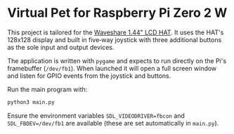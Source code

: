 # Virtual Pet for Raspberry Pi Zero 2 W

This project is tailored for the [Waveshare 1.44" LCD HAT](https://www.waveshare.com/wiki/1.44inch_LCD_HAT).
It uses the HAT's 128x128 display and built in five‑way joystick with
three additional buttons as the sole input and output devices.

The application is written with `pygame` and expects to run directly on
the Pi's framebuffer (`/dev/fb1`).  When launched it will open a full
screen window and listen for GPIO events from the joystick and buttons.

Run the main program with:

```bash
python3 main.py
```

Ensure the environment variables `SDL_VIDEODRIVER=fbcon` and
`SDL_FBDEV=/dev/fb1` are available (these are set automatically in
`main.py`).

